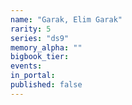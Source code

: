 ```yaml
---
name: "Garak, Elim Garak"
rarity: 5
series: "ds9"
memory_alpha: ""
bigbook_tier:
events:
in_portal:
published: false
---
```

